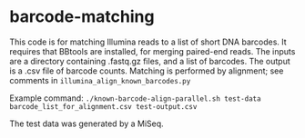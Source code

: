 # barcode-matching

This code is for matching Illumina reads to a list of short DNA barcodes. It requires that BBtools are installed, for merging paired-end reads. The inputs are a directory containing .fastq.gz files, and a list of barcodes. The output is a .csv file of barcode counts. Matching is performed by alignment; see comments in `illumina_align_known_barcodes.py`

Example command:
`./known-barcode-align-parallel.sh test-data barcode_list_for_alignment.csv test-output.csv`

The test data was generated by a MiSeq.
